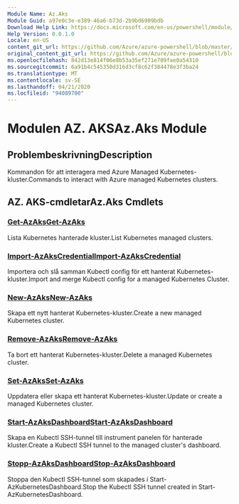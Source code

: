 ```yaml
---
Module Name: Az.Aks
Module Guid: a97e0c3e-e389-46a6-b73d-2b9bd6909bdb
Download Help Link: https://docs.microsoft.com/en-us/powershell/module/az.aks
Help Version: 0.0.1.0
Locale: en-US
content_git_url: https://github.com/Azure/azure-powershell/blob/master/src/Aks/Aks/help/Az.Aks.md
original_content_git_url: https://github.com/Azure/azure-powershell/blob/master/src/Aks/Aks/help/Az.Aks.md
ms.openlocfilehash: 842d13e814f06e8b53a35ef271e709fae0a54310
ms.sourcegitcommit: 6a91b4c545350d316d3cf8c62f384478e3f3ba24
ms.translationtype: MT
ms.contentlocale: sv-SE
ms.lasthandoff: 04/21/2020
ms.locfileid: "94089700"
---
```

# <span data-ttu-id="fa333-101">Modulen AZ. AKS</span><span class="sxs-lookup"><span data-stu-id="fa333-101">Az.Aks Module</span></span>
## <span data-ttu-id="fa333-102">Problembeskrivning</span><span class="sxs-lookup"><span data-stu-id="fa333-102">Description</span></span>
<span data-ttu-id="fa333-103">Kommandon för att interagera med Azure Managed Kubernetes-kluster.</span><span class="sxs-lookup"><span data-stu-id="fa333-103">Commands to interact with Azure managed Kubernetes clusters.</span></span>

## <span data-ttu-id="fa333-104">AZ. AKS-cmdletar</span><span class="sxs-lookup"><span data-stu-id="fa333-104">Az.Aks Cmdlets</span></span>
### [<span data-ttu-id="fa333-105">Get-AzAks</span><span class="sxs-lookup"><span data-stu-id="fa333-105">Get-AzAks</span></span>](Get-AzAks.md)
<span data-ttu-id="fa333-106">Lista Kubernetes hanterade kluster.</span><span class="sxs-lookup"><span data-stu-id="fa333-106">List Kubernetes managed clusters.</span></span>

### [<span data-ttu-id="fa333-107">Import-AzAksCredential</span><span class="sxs-lookup"><span data-stu-id="fa333-107">Import-AzAksCredential</span></span>](Import-AzAksCredential.md)
<span data-ttu-id="fa333-108">Importera och slå samman Kubectl config för ett hanterat Kubernetes-kluster.</span><span class="sxs-lookup"><span data-stu-id="fa333-108">Import and merge Kubectl config for a managed Kubernetes Cluster.</span></span>

### [<span data-ttu-id="fa333-109">New-AzAks</span><span class="sxs-lookup"><span data-stu-id="fa333-109">New-AzAks</span></span>](New-AzAks.md)
<span data-ttu-id="fa333-110">Skapa ett nytt hanterat Kubernetes-kluster.</span><span class="sxs-lookup"><span data-stu-id="fa333-110">Create a new managed Kubernetes cluster.</span></span>

### [<span data-ttu-id="fa333-111">Remove-AzAks</span><span class="sxs-lookup"><span data-stu-id="fa333-111">Remove-AzAks</span></span>](Remove-AzAks.md)
<span data-ttu-id="fa333-112">Ta bort ett hanterat Kubernetes-kluster.</span><span class="sxs-lookup"><span data-stu-id="fa333-112">Delete a managed Kubernetes cluster.</span></span>

### [<span data-ttu-id="fa333-113">Set-AzAks</span><span class="sxs-lookup"><span data-stu-id="fa333-113">Set-AzAks</span></span>](Set-AzAks.md)
<span data-ttu-id="fa333-114">Uppdatera eller skapa ett hanterat Kubernetes-kluster.</span><span class="sxs-lookup"><span data-stu-id="fa333-114">Update or create a managed Kubernetes cluster.</span></span>

### [<span data-ttu-id="fa333-115">Start-AzAksDashboard</span><span class="sxs-lookup"><span data-stu-id="fa333-115">Start-AzAksDashboard</span></span>](Start-AzAksDashboard.md)
<span data-ttu-id="fa333-116">Skapa en Kubectl SSH-tunnel till instrument panelen för hanterade kluster.</span><span class="sxs-lookup"><span data-stu-id="fa333-116">Create a Kubectl SSH tunnel to the managed cluster's dashboard.</span></span>

### [<span data-ttu-id="fa333-117">Stopp-AzAksDashboard</span><span class="sxs-lookup"><span data-stu-id="fa333-117">Stop-AzAksDashboard</span></span>](Stop-AzAksDashboard.md)
<span data-ttu-id="fa333-118">Stoppa den Kubectl SSH-tunnel som skapades i Start-AzKubernetesDashboard.</span><span class="sxs-lookup"><span data-stu-id="fa333-118">Stop the Kubectl SSH tunnel created in Start-AzKubernetesDashboard.</span></span>

